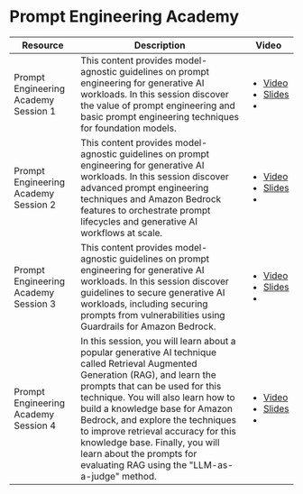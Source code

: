 # Prompt Engineering Academy

| Resource | Description | Video |
| --- |  --- |  --- |
| Prompt Engineering Academy Session 1 | This content provides model-agnostic guidelines on prompt engineering for generative AI workloads. In this session discover the value of prompt engineering and basic prompt engineering techniques for foundation models. | <ul><li>[Video](https://partnercentral.awspartner.com/partnercentral2/s/resources?Id=a1G8W00000F9j1DUAR)</li><li>[Slides](https://partnercentral.awspartner.com/partnercentral2/s/resources?Id=0698W0000105OVpQAM)</li><li>[<img src='https://cdn-icons-png.flaticon.com/512/124/124036.png' width='16'>](https://vimeo.com/1004241642)</li></ul> |
| Prompt Engineering Academy Session 2 | This content provides model-agnostic guidelines on prompt engineering for generative AI workloads. In this session discover advanced prompt engineering techniques and Amazon Bedrock features to orchestrate prompt lifecycles and generative AI workflows at scale. | <ul><li>[Video](https://partnercentral.awspartner.com/partnercentral2/s/resources?Id=a1G8W00000F9j1IUAR)</li><li>[Slides](https://partnercentral.awspartner.com/partnercentral2/s/resources?Id=0698W0000105OWTQA2)</li><li>[<img src='https://cdn-icons-png.flaticon.com/512/124/124036.png' width='16'>](https://vimeo.com/1004242828)</li></ul> |
| Prompt Engineering Academy Session 3 | This content provides model-agnostic guidelines on prompt engineering for generative AI workloads. In this session discover guidelines to secure generative AI workloads, including securing prompts from vulnerabilities using Guardrails for Amazon Bedrock. | <ul><li>[Video](https://partnercentral.awspartner.com/partnercentral2/s/resources?Id=a1G8W00000F9j5fUAB)</li><li>[Slides](https://partnercentral.awspartner.com/partnercentral2/s/resources?Id=0698W0000105pw9QAA)</li><li>[<img src='https://cdn-icons-png.flaticon.com/512/124/124036.png' width='16'>](https://vimeo.com/1013688350)</li></ul> |
| Prompt Engineering Academy Session 4 | In this session, you will learn about a popular generative AI technique called Retrieval Augmented Generation (RAG), and learn the prompts that can be used for this technique. You will also learn how to build a knowledge base for Amazon Bedrock, and explore the techniques to improve retrieval accuracy for this knowledge base. Finally, you will learn about the prompts for evaluating RAG using the "LLM-as-a-judge" method. | <ul><li>[Video](https://partnercentral.awspartner.com/partnercentral2/s/resources?Id=a1G8W00000F9jAeUAJ)</li><li>[Slides](https://partnercentral.awspartner.com/partnercentral2/s/resources?Id=0698W00001062qdQAA)</li><li>[<img src='https://cdn-icons-png.flaticon.com/512/124/124036.png' width='16'>](https://vimeo.com/1017306514)</li></ul> | 

